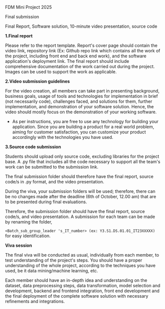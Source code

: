 FDM Mini Project 2025

Final submission

Final Report, Software solution, 10-minute video presentation, source code

**1.Final report**

Please refer to the report template. Report's cover page should contain the video link, repository link (Ex: Github repo link which contains all the work of the project, including front end and back end work), and the software application's deployment link. The final report should include comprehensive documentation of the work carried out during the project. Images can be used to support the work as applicable.

**2.Video submission guidelines**

For the video creation, all members can take part in presenting background, business goals, usage of tools and technologies for implementation in brief (not necessarily code), challenges faced, and solutions for them, further implementation, and demonstration of your software solution. Hence, the video should mostly focus on the demonstration of your working software.

* As per instructions, you are free to use any technology for building your application. Since you are building a product for a real world problem, aiming for customer satisfaction, you can customize your product accordingly with the technologies you have used.

**3.Source code submission**

Students should upload only source code, excluding libraries for the project base. A .py file that includes all the code necessary to support all the team's work can be submitted to the submission link.

The final submission folder should therefore have the final report, source code/s in .py format, and the video presentation.

During the viva, your submission folders will be used; therefore, there can be no changes made after the deadline (6th of October, 12.00 am) that are to be presented during final evaluations.

Therefore, the submission folder should have the final report, source code/s, and video presentation. A submission for each team can be made by renaming the folder,

`<Batch_sub_group_leader 's_IT_number> (ex: Y3.S1.DS.01.01_IT23XXXXX)` for easy identification.

**Viva session**

The final viva will be conducted as usual, individually from each member, to test understanding of the project's steps. You should have a proper understanding of the whole project, according to the techniques you have used, be it data mining/machine learning, etc.

Each member should have an in-depth idea and understanding on the dataset, data preprocessing steps, data transformation, model selection and development, backend and frontend integration, front end development and the final deployment of the complete software solution with necessary refinements and integrations.
